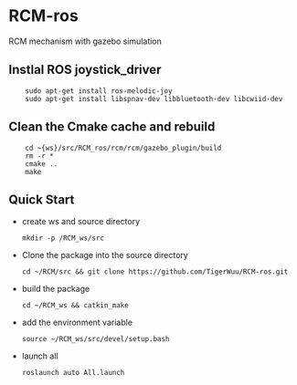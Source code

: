 # RCM-ros
RCM mechanism with gazebo simulation
## Instlal ROS joystick_driver
  
        sudo apt-get install ros-melodic-joy
        sudo apt-get install libspnav-dev libbluetooth-dev libcwiid-dev
## Clean the Cmake cache and rebuild

        cd ~{ws}/src/RCM_ros/rcm/rcm/gazebo_plugin/build
        rm -r *
        cmake ..
        make

## Quick Start
  * create ws and source directory
        
        mkdir -p /RCM_ws/src
      
  * Clone the package into the source directory
  
        cd ~/RCM/src && git clone https://github.com/TigerWuu/RCM-ros.git
      
  * build the package
  
        cd ~/RCM_ws && catkin_make
        
  * add the environment variable

        source ~/RCM_ws/src/devel/setup.bash
    
  * launch all
  
        roslaunch auto All.launch
